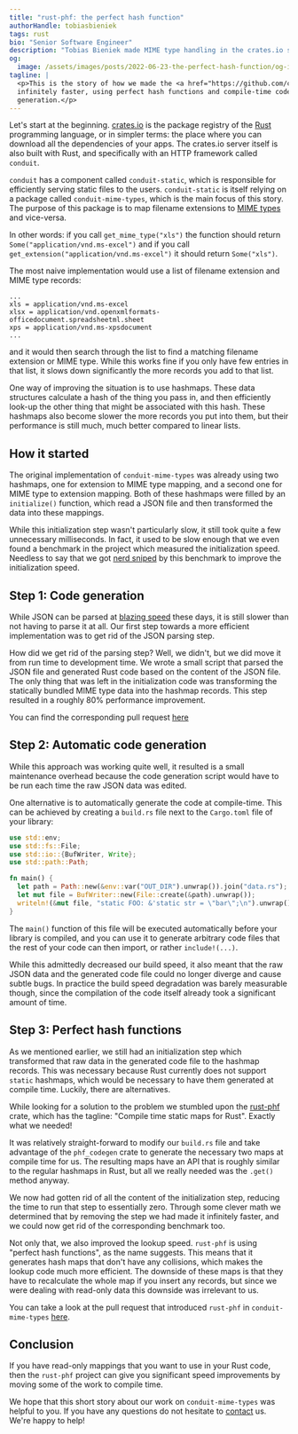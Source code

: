 ```yaml
---
title: "rust-phf: the perfect hash function"
authorHandle: tobiasbieniek
tags: rust
bio: "Senior Software Engineer"
description: "Tobias Bieniek made MIME type handling in the crates.io server infinitely faster by using perfect hash functions with the rust-phf crate and moving work from runtime to compile time."
og:
  image: /assets/images/posts/2022-06-23-the-perfect-hash-function/og-image.jpg
tagline: |
  <p>This is the story of how we made the <a href="https://github.com/conduit-rust/conduit-mime-types">conduit-mime-types</a> Rust crate almost
  infinitely faster, using perfect hash functions and compile-time code
  generation.</p>
---
```


Let's start at the beginning. [crates.io] is the package registry of the [Rust] programming language, or in simpler terms: the place where you can download all the dependencies of your apps. The crates.io server itself is also built with Rust, and specifically with an HTTP framework called `conduit`.

[crates.io]: https://crates.io/
[rust]: https://www.rust-lang.org/

`conduit` has a component called `conduit-static`, which is responsible for efficiently serving static files to the users. `conduit-static` is itself relying on a package called `conduit-mime-types`, which is the main focus of this story. The purpose of this package is to map filename extensions to [MIME types] and vice-versa.

[mime types]: https://developer.mozilla.org/en-US/docs/Web/HTTP/Basics_of_HTTP/MIME_types

In other words: if you call `get_mime_type("xls")` the function should return `Some("application/vnd.ms-excel")` and if you call `get_extension("application/vnd.ms-excel")` it should return `Some("xls")`.

The most naive implementation would use a list of filename extension and MIME type records:

```
...
xls = application/vnd.ms-excel
xlsx = application/vnd.openxmlformats-officedocument.spreadsheetml.sheet
xps = application/vnd.ms-xpsdocument
...
```

and it would then search through the list to find a matching filename extension or MIME type. While this works fine if you only have few entries in that list, it slows down significantly the more records you add to that list.

One way of improving the situation is to use hashmaps. These data structures calculate a hash of the thing you pass in, and then efficiently look-up the other thing that might be associated with this hash. These hashmaps also become slower the more records you put into them, but their performance is still much, much better compared to linear lists.

## How it started

The original implementation of `conduit-mime-types` was already using two hashmaps, one for extension to MIME type mapping, and a second one for MIME type to extension mapping. Both of these hashmaps were filled by an `initialize()` function, which read a JSON file and then transformed the data into these mappings.

While this initialization step wasn't particularly slow, it still took quite a few unnecessary milliseconds. In fact, it used to be slow enough that we even found a benchmark in the project which measured the initialization speed. Needless to say that we got [nerd sniped](https://en.wikipedia.org/wiki/Nerd_sniping) by this benchmark to improve the initialization speed.

## Step 1: Code generation

While JSON can be parsed at [blazing speed](https://github.com/simdjson/simdjson) these days, it is still slower than not having to parse it at all. Our first step towards a more efficient implementation was to get rid of the JSON parsing step.

How did we get rid of the parsing step? Well, we didn't, but we did move it from run time to development time. We wrote a small script that parsed the JSON file and generated Rust code based on the content of the JSON file. The only thing that was left in the initialization code was transforming the statically bundled MIME type data into the hashmap records. This step resulted in a roughly 80% performance improvement.

You can find the corresponding pull request [here](https://github.com/conduit-rust/conduit-mime-types/pull/17)

## Step 2: Automatic code generation

While this approach was working quite well, it resulted is a small maintenance overhead because the code generation script would have to be run each time the raw JSON data was edited.

One alternative is to automatically generate the code at compile-time. This can be achieved by creating a `build.rs` file next to the `Cargo.toml` file of your library:

```rust
use std::env;
use std::fs::File;
use std::io::{BufWriter, Write};
use std::path::Path;

fn main() {
  let path = Path::new(&env::var("OUT_DIR").unwrap()).join("data.rs");
  let mut file = BufWriter::new(File::create(&path).unwrap());
  writeln!(&mut file, "static FOO: &'static str = \"bar\";\n").unwrap();
}
```

The `main()` function of this file will be executed automatically before your library is compiled, and you can use it to generate arbitrary code files that the rest of your code can then import, or rather `include!(...)`.

While this admittedly decreased our build speed, it also meant that the raw JSON data and the generated code file could no longer diverge and cause subtle bugs. In practice the build speed degradation was barely measurable though, since the compilation of the code itself already took a significant amount of time.

## Step 3: Perfect hash functions

As we mentioned earlier, we still had an initialization step which transformed that raw data in the generated code file to the hashmap records. This was necessary because Rust currently does not support `static` hashmaps, which would be necessary to have them generated at compile time. Luckily, there are alternatives.

While looking for a solution to the problem we stumbled upon the [rust-phf] crate, which has the tagline: "Compile time static maps for Rust". Exactly what we needed!

[rust-phf]: https://github.com/rust-phf/rust-phf

It was relatively straight-forward to modify our `build.rs` file and take advantage of the `phf_codegen` crate to generate the necessary two maps at compile time for us. The resulting maps have an API that is roughly similar to the regular hashmaps in Rust, but all we really needed was the `.get()` method anyway.

We now had gotten rid of all the content of the initialization step, reducing the time to run that step to essentially zero. Through some clever math we determined that by removing the step we had made it infinitely faster, and we could now get rid of the corresponding benchmark too.

Not only that, we also improved the lookup speed. `rust-phf` is using "perfect hash functions", as the name suggests. This means that it generates hash maps that don't have any collisions, which makes the lookup code much more efficient. The downside of these maps is that they have to recalculate the whole map if you insert any records, but since we were dealing with read-only data this downside was irrelevant to us.

You can take a look at the pull request that introduced `rust-phf` in `conduit-mime-types` [here](https://github.com/conduit-rust/conduit-mime-types/pull/18).

## Conclusion

If you have read-only mappings that you want to use in your Rust code, then the `rust-phf` project can give you significant speed improvements by moving some of the work to compile time.

We hope that this short story about our work on `conduit-mime-types` was helpful to you. If you have any questions do not hesitate to [contact] us. We're happy to help!

[contact]: /contact/
